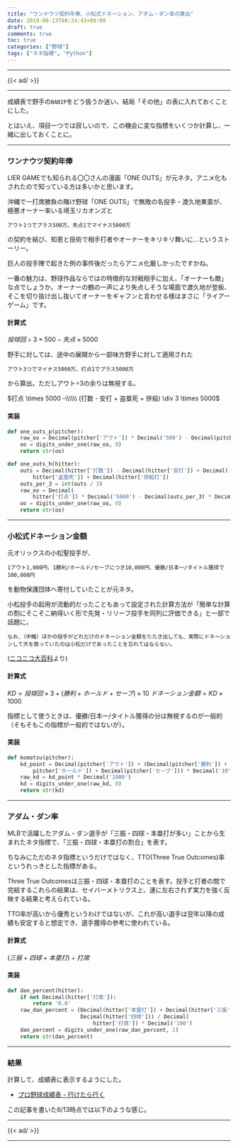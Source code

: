 ```yaml
---
title: "ワンナウツ契約年俸、小松式ドネーション、アダム・ダン率の算出"
date: 2019-06-13T08:24:43+09:00
draft: true
comments: true
toc: true
categories: ["野球"]
tags: ["ネタ指標", "Python"]
---
```


<!--more-->

---

{{< ad/ >}}

---

成績表で野手の`BABIP`をどう扱うか迷い、結局「その他」の表に入れておくことにした。

とはいえ、項目一つでは寂しいので、この機会に変な指標をいくつか計算し、一緒に出しておくことに。

---

### ワンナウツ契約年俸

LIER GAMEでも知られる〇〇さんの漫画「ONE OUTS」が元ネタ。アニメ化もされたので知っている方は多いかと思います。

沖縄で一打席勝負の賭け野球「ONE OUTS」で無敗の名投手・渡久地東亜が、極悪オーナー率いる埼玉リカオンズと

`アウト1つでプラス500万、失点1でマイナス5000万`

の契約を結び、知恵と技術で相手打者やオーナーをキリキリ舞いに…というストーリー。

巨人の投手陣で起きた例の事件後だったらアニメ化厳しかったですかね。

一番の魅力は、野球作品ならではの特徴的な対戦相手に加え、「オーナーも敵」な点でしょうか。オーナーの鶴の一声により失点しそうな場面で渡久地が登板、そこを切り抜け出し抜いてオーナーをギャフンと言わせる様はまさに「ライアーゲーム」です。

#### 計算式

$投球回 \div 3 \times 500 - 失点 \times 5000$

野手に対しては、途中の展開から一部味方野手に対して適用された

`アウト3つでマイナス5000万、打点1でプラス5000万`

から算出。ただしアウト÷3の余りは無視する。

$打点 \times 5000 -\\\\\\ (打数 - 安打 + 盗塁死 + 併殺) \div 3 \times 5000$

#### 実装

```py
def one_outs_p(pitcher):
    raw_oo = Decimal(pitcher['アウト']) * Decimal('500') - Decimal(pitcher['失点']) * Decimal('5000')
    oo = digits_under_one(raw_oo, 0)
    return str(oo)

def one_outs_h(hitter):
    outs = Decimal(hitter['打数']) - Decimal(hitter['安打']) + Decimal(
        hitter['盗塁死']) + Decimal(hitter['併殺打'])
    outs_per_3 = int(outs / 3)
    raw_oo = Decimal(
        hitter['打点']) * Decimal('5000') - Decimal(outs_per_3) * Decimal('5000')
    oo = digits_under_one(raw_oo, 0)
    return str(oo)
```

---

### 小松式ドネーション金額

元オリックスの小松聖投手が、

`1アウト1,000円、1勝利/ホールド/セーブにつき10,000円、優勝/日本一/タイトル獲得で100,000円`

を動物保護団体へ寄付していたことが元ネタ。

小松投手の起用が流動的だったこともあって設定された計算方法が「簡単な計算の割にそこそこ納得いく形で先発・リリーフ投手を同列に評価できる」と一部で話題に。

`なお、（中略）ほかの投手がどれだけのドネーション金額をたたき出しても、実際にドネーションして犬を救っていたのは小松だけであったことを忘れてはならない。`

([ニコニコ大百科](https://dic.nicovideo.jp/a/%E5%B0%8F%E6%9D%BE%E5%BC%8F%E3%83%89%E3%83%8D%E3%83%BC%E3%82%B7%E3%83%A7%E3%83%B3)より)

#### 計算式

$KD = 投球回 \times 3 + (勝利 + ホールド + セーブ) \times 10$
$ドネーション金額 = KD \times 1000$

指標として使うときは、優勝/日本一/タイトル獲得の分は無視するのが一般的（そもそもこの指標が一般的ではないが）。

#### 実装

```py
def komatsu(pitcher):
    kd_point = Decimal(pitcher['アウト']) + (Decimal(pitcher['勝利']) + Decimal(
        pitcher['ホールド']) + Decimal(pitcher['セーブ'])) * Decimal('10')
    raw_kd = kd_point * Decimal('1000')
    kd = digits_under_one(raw_kd, 0)
    return str(kd)
```

---

### アダム・ダン率

MLBで活躍したアダム・ダン選手が「三振・四球・本塁打が多い」ことから生まれたネタ指標で、「三振・四球・本塁打の割合」を表す。

ちなみにただのネタ指標というだけではなく、TTO(Three True Outcomes)率というれっきとした指標がある。

Three True Outcomesは三振・四球・本塁打のことを表す。投手と打者の間で完結するこれらの結果は、セイバーメトリクス上、運に左右されず実力を強く反映する結果と考えられている。

TTO率が高いから優秀というわけではないが、これが高い選手は翌年以降の成績も安定すると想定でき、選手獲得の参考に使われている。

#### 計算式

$(三振 + 四球 + 本塁打) \div 打席$

#### 実装

```py
def dan_percent(hitter):
    if not Decimal(hitter['打席']):
        return '0.0'
    raw_dan_percent = (Decimal(hitter['本塁打']) + Decimal(hitter['三振']) +
                       Decimal(hitter['四球'])) / Decimal(
                           hitter['打席']) * Decimal('100')
    dan_percent = digits_under_one(raw_dan_percent, 1)
    return str(dan_percent)
```

---

### 結果

計算して、成績表に表示するようにした。

- [プロ野球成績表 - 行けたら行く](https://www.ted027.com/records/)

この記事を書いた6/13時点では以下のような感じ。

---

{{< ad/ >}}

---
